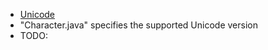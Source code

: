 * [Unicode](https://home.unicode.org/)
* "Character.java" specifies the supported Unicode version
* TODO: